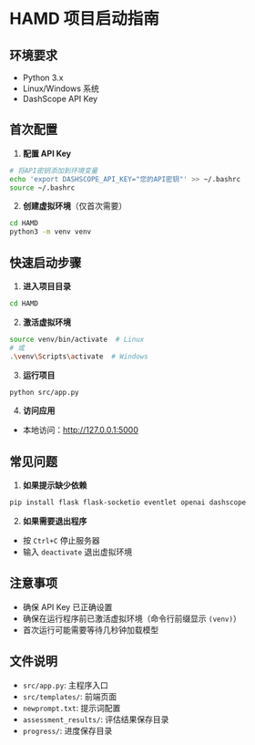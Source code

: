 # HAMD 项目启动指南

## 环境要求
- Python 3.x
- Linux/Windows 系统
- DashScope API Key

## 首次配置

1. **配置 API Key**
```bash
# 将API密钥添加到环境变量
echo 'export DASHSCOPE_API_KEY="您的API密钥"' >> ~/.bashrc
source ~/.bashrc
```

2. **创建虚拟环境**（仅首次需要）
```bash
cd HAMD
python3 -m venv venv
```

## 快速启动步骤

1. **进入项目目录**
```bash
cd HAMD
```

2. **激活虚拟环境**
```bash
source venv/bin/activate  # Linux
# 或
.\venv\Scripts\activate  # Windows
```

3. **运行项目**
```bash
python src/app.py
```

4. **访问应用**
- 本地访问：http://127.0.0.1:5000

## 常见问题

1. **如果提示缺少依赖**
```bash
pip install flask flask-socketio eventlet openai dashscope
```

2. **如果需要退出程序**
- 按 `Ctrl+C` 停止服务器
- 输入 `deactivate` 退出虚拟环境

## 注意事项
- 确保 API Key 已正确设置
- 确保在运行程序前已激活虚拟环境（命令行前缀显示 `(venv)`）
- 首次运行可能需要等待几秒钟加载模型

## 文件说明
- `src/app.py`: 主程序入口
- `src/templates/`: 前端页面
- `newprompt.txt`: 提示词配置
- `assessment_results/`: 评估结果保存目录
- `progress/`: 进度保存目录